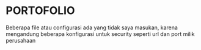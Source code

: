 # PORTOFOLIO
Beberapa file atau configurasi ada yang tidak saya masukan, karena mengandung beberapa konfigurasi untuk security seperti url dan port milik perusahaan
